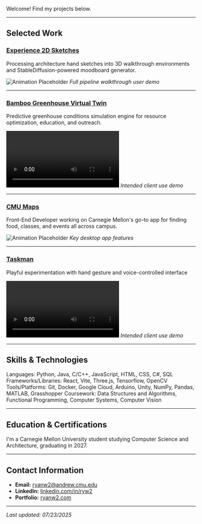 Welcome! Find my projects below.

---

## Selected Work

### [Experience 2D Sketches](https://github.com/ryanw-2/w2)
Processing architecture hand sketches into 3D walkthrough environments and StableDiffusion-powered moodboard generator.

![Animation Placeholder](placeholder-animation-1.gif)
*Full pipeline walkthrough user demo*

---

### [Bamboo Greenhouse Virtual Twin](https://github.com/ryanw-2/sankofa_twin)
Predictive greenhouse conditions simulation engine for resource optimization, education, and outreach.

![Animation Placeholder](placeholder-animation-2.mov)
*Intended client use demo*

---

### [CMU Maps](https://github.com/ScottyLabs/cmumaps)
Front-End Developer working on Carnegie Mellon's go-to app for finding food, classes, and events all across campus.

![Animation Placeholder](placeholder-animation-3.gif)
*Key desktop app features*

---

### [Taskman](https://github.com/ryanw-2/taskman)
Playful experimentation with hand gesture and voice-controlled interface

![Animation Placeholder](placeholder-animation-4.mov)
*Intended client use demo*

---

## Skills & Technologies

Languages: Python, Java, C/C++, JavaScript, HTML, CSS, C#, SQL
Frameworks/Libraries: React, Vite, Three.js, Tensorflow, OpenCV
Tools/Platforms: Git, Docker, Google Cloud, Arduino, Unity, NumPy, Pandas, MATLAB, Grasshopper
Coursework: Data Structures and Algorithms, Functional Programming, Computer Systems, Computer Vision

---

## Education & Certifications

I'm a Carnegie Mellon University student studying Computer Science and Architecture, graduating in 2027.

---

## Contact Information

- **Email:** [ryanw2@andrew.cmu.edu](mailto:ryanw2@andrew.cmu.edu)
- **LinkedIn:** [linkedin.com/in/ryw2](https://linkedin.com/in/ryw2)
- **Portfolio:** [ryanw2.com](https://ryanw2.com)

---

*Last updated: 07/23/2025*
